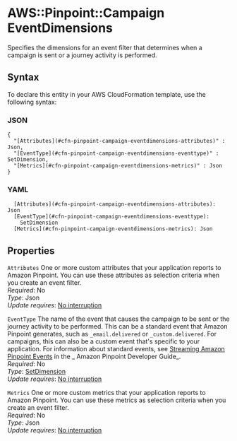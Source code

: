 # AWS::Pinpoint::Campaign EventDimensions<a name="aws-properties-pinpoint-campaign-eventdimensions"></a>

Specifies the dimensions for an event filter that determines when a campaign is sent or a journey activity is performed\.

## Syntax<a name="aws-properties-pinpoint-campaign-eventdimensions-syntax"></a>

To declare this entity in your AWS CloudFormation template, use the following syntax:

### JSON<a name="aws-properties-pinpoint-campaign-eventdimensions-syntax.json"></a>

```
{
  "[Attributes](#cfn-pinpoint-campaign-eventdimensions-attributes)" : Json,
  "[EventType](#cfn-pinpoint-campaign-eventdimensions-eventtype)" : SetDimension,
  "[Metrics](#cfn-pinpoint-campaign-eventdimensions-metrics)" : Json
}
```

### YAML<a name="aws-properties-pinpoint-campaign-eventdimensions-syntax.yaml"></a>

```
  [Attributes](#cfn-pinpoint-campaign-eventdimensions-attributes): Json
  [EventType](#cfn-pinpoint-campaign-eventdimensions-eventtype):
    SetDimension
  [Metrics](#cfn-pinpoint-campaign-eventdimensions-metrics): Json
```

## Properties<a name="aws-properties-pinpoint-campaign-eventdimensions-properties"></a>

`Attributes` <a name="cfn-pinpoint-campaign-eventdimensions-attributes"></a>
One or more custom attributes that your application reports to Amazon Pinpoint\. You can use these attributes as selection criteria when you create an event filter\.  
_Required_: No  
_Type_: Json  
_Update requires_: [No interruption](https://docs.aws.amazon.com/AWSCloudFormation/latest/UserGuide/using-cfn-updating-stacks-update-behaviors.html#update-no-interrupt)

`EventType` <a name="cfn-pinpoint-campaign-eventdimensions-eventtype"></a>
The name of the event that causes the campaign to be sent or the journey activity to be performed\. This can be a standard event that Amazon Pinpoint generates, such as `_email.delivered` or `_custom.delivered`\. For campaigns, this can also be a custom event that's specific to your application\. For information about standard events, see [Streaming Amazon Pinpoint Events](https://docs.aws.amazon.com/pinpoint/latest/developerguide/event-streams.html) in the _ Amazon Pinpoint Developer Guide_\.  
_Required_: No  
_Type_: [SetDimension](aws-properties-pinpoint-campaign-setdimension.md)  
_Update requires_: [No interruption](https://docs.aws.amazon.com/AWSCloudFormation/latest/UserGuide/using-cfn-updating-stacks-update-behaviors.html#update-no-interrupt)

`Metrics` <a name="cfn-pinpoint-campaign-eventdimensions-metrics"></a>
One or more custom metrics that your application reports to Amazon Pinpoint\. You can use these metrics as selection criteria when you create an event filter\.  
_Required_: No  
_Type_: Json  
_Update requires_: [No interruption](https://docs.aws.amazon.com/AWSCloudFormation/latest/UserGuide/using-cfn-updating-stacks-update-behaviors.html#update-no-interrupt)
